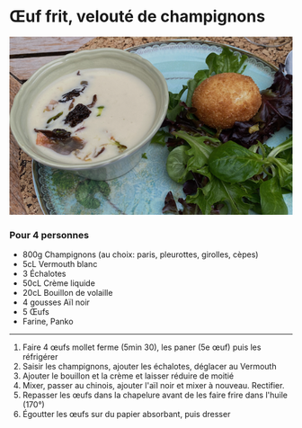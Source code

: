 # Œuf frit, velouté de champignons

![Œuf frit, velouté de champignons](../images/oeuf-frit-champignons.png)

### Pour 4 personnes

- 800g Champignons (au choix: paris, pleurottes, girolles, cèpes)
- 5cL Vermouth blanc
- 3 Échalotes
- 50cL Crème liquide
- 20cL Bouillon de volaille
- 4 gousses Aïl noir
- 5 Œufs
- Farine, Panko

---

1. Faire 4 œufs mollet ferme (5min 30), les paner (5e œuf) puis les réfrigérer
2. Saisir les champignons, ajouter les échalotes, déglacer au Vermouth
3. Ajouter le bouillon et la crème et laisser réduire de moitié
4. Mixer, passer au chinois, ajouter l'aïl noir et mixer à nouveau. Rectifier.
5. Repasser les œufs dans la chapelure avant de les faire frire dans l'huile (170°)
6. Égoutter les œufs sur du papier absorbant, puis dresser